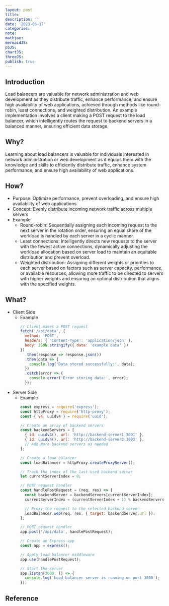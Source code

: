 ```yaml
---
layout: post
title:
description: ''
date: '2023-06-17'
categories:
note:
mathjax:
mermaidJS:
p5JS:
chartJS:
threeJS:
publish: true
---
```


## Introduction

Load balancers are valuable for network administration and web development as they distribute traffic, enhance performance, and ensure high availability of web applications, achieved through methods like round-robin, least connections, and weighted distribution. An example implementation involves a client making a POST request to the load balancer, which intelligently routes the request to backend servers in a balanced manner, ensuring efficient data storage.

## Why?

Learning about load balancers is valuable for individuals interested in network administration or web development as it equips them with the knowledge and skills to efficiently distribute traffic, enhance system performance, and ensure high availability of web applications.

## How?

* Purpose: Optimize performance, prevent overloading, and ensure high availability of web applications.
* Concept: Evenly distribute incoming network traffic across multiple servers
* Example
  * Round-robin: Sequentially assigning each incoming request to the next server in the rotation order, ensuring an equal share of the workload is handled by each server in a cyclic manner.
  * Least connections: Intelligently directs new requests to the server with the fewest active connections, dynamically adjusting the workload allocation based on server load to maintain an equitable distribution and prevent overload.
  * Weighted distribution: Assigning different weights or priorities to each server based on factors such as server capacity, performance, or available resources, allowing more traffic to be directed to servers with higher weights and ensuring an optimal distribution that aligns with the specified weights.

## What?

* Client Side
  * Example
    ```javascript
    // Client makes a POST request
    fetch('/api/data', {
      method: 'POST',
      headers: { 'Content-Type': 'application/json' },
      body: JSON.stringify({ data: 'example data' })
    })
      .then(response => response.json())
      .then(data => {
        console.log('Data stored successfully:', data);
      })
      .catch(error => {
        console.error('Error storing data:', error);
      });
    ```
* Server Side
  * Example
    ```javascript
    const express = require('express');
    const httpProxy = require('http-proxy');
    const { v4: uuidv4 } = require('uuid');
    
    // Create an array of backend servers
    const backendServers = [
      { id: uuidv4(), url: 'http://backend-server1:3001' },
      { id: uuidv4(), url: 'http://backend-server2:3002' },
      // Add more backend servers as needed
    ];
    
    // Create a load balancer
    const loadBalancer = httpProxy.createProxyServer();
    
    // Track the index of the last used backend server
    let currentServerIndex = 0;
    
    // POST request handler
    const handlePostRequest = (req, res) => {
      const backendServer = backendServers[currentServerIndex];
      currentServerIndex = (currentServerIndex + 1) % backendServers.length;
    
      // Proxy the request to the selected backend server
      loadBalancer.web(req, res, { target: backendServer.url });
    };

    // POST request handler
    app.post('/api/data', handlePostRequest);
    
    // Create an Express app
    const app = express();
    
    // Apply load balancer middleware
    app.use(handlePostRequest);
    
    // Start the server
    app.listen(3000, () => {
      console.log('Load balancer server is running on port 3000');
    });
    ```

## Reference
